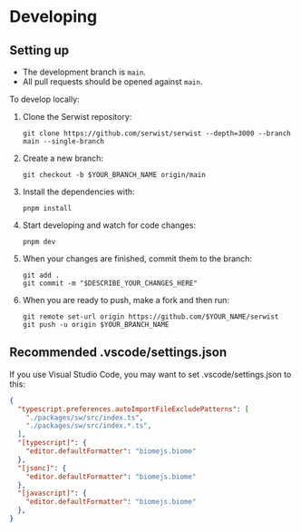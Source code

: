 # Developing

## Setting up

- The development branch is `main`.
- All pull requests should be opened against `main`.

To develop locally:

1. Clone the Serwist repository:
   ```
   git clone https://github.com/serwist/serwist --depth=3000 --branch main --single-branch
   ```
1. Create a new branch:
   ```
   git checkout -b $YOUR_BRANCH_NAME origin/main
   ```
1. Install the dependencies with:
   ```
   pnpm install
   ```
1. Start developing and watch for code changes:
   ```
   pnpm dev
   ```
1. When your changes are finished, commit them to the branch:
   ```
   git add .
   git commit -m "$DESCRIBE_YOUR_CHANGES_HERE"
   ```
1. When you are ready to push, make a fork and then run:
   ```
   git remote set-url origin https://github.com/$YOUR_NAME/serwist
   git push -u origin $YOUR_BRANCH_NAME
   ```

## Recommended .vscode/settings.json

If you use Visual Studio Code, you may want to set .vscode/settings.json to this:

```json
{
  "typescript.preferences.autoImportFileExcludePatterns": [
    "./packages/sw/src/index.ts",
    "./packages/sw/src/index.*.ts",
  ],
  "[typescript]": {
    "editor.defaultFormatter": "biomejs.biome"
  },
  "[jsonc]": {
    "editor.defaultFormatter": "biomejs.biome"
  },
  "[javascript]": {
    "editor.defaultFormatter": "biomejs.biome"
  },
}
```
